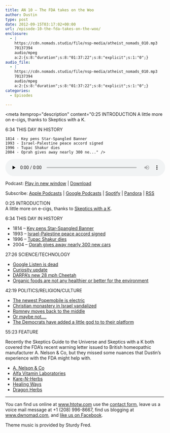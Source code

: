 ```yaml
---
title: AN 10 – The FDA takes on the Woo
author: Dustin
type: post
date: 2012-09-15T03:17:02+00:00
url: /episode-10-the-fda-takes-on-the-woo/
enclosure:
  - |
    https://cdn.nomads.studio/file/nsp-media/atheist_nomads_010.mp3
    70137394
    audio/mpeg
    a:2:{s:8:"duration";s:8:"01:37:22";s:8:"explicit";s:1:"0";}
audio_file:
  - |
    https://cdn.nomads.studio/file/nsp-media/atheist_nomads_010.mp3
    70137394
    audio/mpeg
    a:2:{s:8:"duration";s:8:"01:37:22";s:8:"explicit";s:1:"0";}
categories:
  - Episodes

---
```

<div itemscope itemtype="http://schema.org/AudioObject">
  <meta itemprop="name" content="Episode 10 – The FDA takes on the Woo" />
  
  <meta itemprop="uploadDate" content="2012-09-14T21:17:02-06:00" />
  
  <meta itemprop="encodingFormat" content="audio/mpeg" />
  
  <meta itemprop="duration" content="PT1H37M22S" />
  
  <meta itemprop="description" content="0:25 INTRODUCTION
A little more on e-cigs, thanks to Skeptics with a K.

6:34 THIS DAY IN HISTORY

 	1814 - Key pens Star-Spangled Banner
 	1993 - Israel-Palestine peace accord signed
 	1996 - Tupac Shakur dies
 	2004 - Oprah gives away nearly 300 ne..." />
  
  <meta itemprop="contentUrl" content="https://dts.podtrac.com/redirect.mp3/cdn.nomads.studio/file/nsp-media/atheist_nomads_010.mp3" />
  
  <meta itemprop="contentSize" content="66.9" />
  </p> 
  
  <div class="powerpress_player" id="powerpress_player_8265">
    <audio class="wp-audio-shortcode" id="audio-5228-9" preload="none" style="width: 100%;" controls="controls"><source type="audio/mpeg" src="https://dts.podtrac.com/redirect.mp3/cdn.nomads.studio/file/nsp-media/atheist_nomads_010.mp3?_=9" /><a href="https://dts.podtrac.com/redirect.mp3/cdn.nomads.studio/file/nsp-media/atheist_nomads_010.mp3">https://dts.podtrac.com/redirect.mp3/cdn.nomads.studio/file/nsp-media/atheist_nomads_010.mp3</a></audio>
  </div>
</div>

<p class="powerpress_links powerpress_links_mp3">
  Podcast: <a href="https://dts.podtrac.com/redirect.mp3/cdn.nomads.studio/file/nsp-media/atheist_nomads_010.mp3" class="powerpress_link_pinw" target="_blank" title="Play in new window" onclick="return powerpress_pinw('https://htotw.com/?powerpress_pinw=5228-podcast');" rel="nofollow">Play in new window</a> | <a href="https://dts.podtrac.com/redirect.mp3/cdn.nomads.studio/file/nsp-media/atheist_nomads_010.mp3" class="powerpress_link_d" title="Download" rel="nofollow" download="atheist_nomads_010.mp3">Download</a>
</p>

<p class="powerpress_links powerpress_subscribe_links">
  Subscribe: <a href="https://podcasts.apple.com/us/podcast/humanists-take-on-the-world/id530050098?mt=2&ls=1" class="powerpress_link_subscribe powerpress_link_subscribe_itunes" target="_blank" title="Subscribe on Apple Podcasts" rel="nofollow">Apple Podcasts</a> | <a href="https://www.google.com/podcasts?feed=aHR0cDovL2F0aGVpc3Rub21hZHMubGlic3luLmNvbS9yc3M%3D" class="powerpress_link_subscribe powerpress_link_subscribe_googleplay" target="_blank" title="Subscribe on Google Podcasts" rel="nofollow">Google Podcasts</a> | <a href="https://open.spotify.com/show/3LzK2xZGike6Tc1GEMtMbr?si=LieN9SNuTpq96smuaUsH8A" class="powerpress_link_subscribe powerpress_link_subscribe_spotify" target="_blank" title="Subscribe on Spotify" rel="nofollow">Spotify</a> | <a href="https://www.pandora.com/podcast/atheist-nomads/PC:10122?corr=62071012&part=ug" class="powerpress_link_subscribe powerpress_link_subscribe_pandora" target="_blank" title="Subscribe on Pandora" rel="nofollow">Pandora</a> | <a href="https://htotw.com/feed/podcast/" class="powerpress_link_subscribe powerpress_link_subscribe_rss" target="_blank" title="Subscribe via RSS" rel="nofollow">RSS</a>
</p>

0:25 INTRODUCTION  
A little more on e-cigs, thanks to <a href="http://www.merseysideskeptics.org.uk/2012/09/skeptics-with-a-k-episode-080/" target="_blank" rel="noopener">Skeptics with a K</a>.

6:34 THIS DAY IN HISTORY

  * 1814 &#8211; <a href="http://www.history.com/this-day-in-history/key-pens-star-spangled-banner" target="_blank" rel="noopener">Key pens Star-Spangled Banner</a>
  * 1993 &#8211; <a href="http://www.history.com/this-day-in-history/israel-palestine-peace-accord-signed" target="_blank" rel="noopener">Israel-Palestine peace accord signed</a>
  * 1996 &#8211; <a href="http://www.history.com/this-day-in-history/tupac-shakur-dies" target="_blank" rel="noopener">Tupac Shakur dies</a>
  * 2004 &#8211; <a href="http://www.history.com/this-day-in-history/oprah-gives-away-nearly-300-new-cars" target="_blank" rel="noopener">Oprah gives away nearly 300 new cars</a>

27:26 SCIENCE/TECHNOLOGY

  * <a href="http://www.androidcentral.com/google-listen-officially-dead" target="_blank" rel="noopener">Google Listen is dead</a>
  * <a href="http://news.cnet.com/8301-11386_3-57508910-76/curious-about-curiosity-heres-the-latest-from-mars/" target="_blank" rel="noopener">Curiosity update</a>
  * <a href="http://www.gizmodo.co.uk/2012/09/military-robot-cheetah-is-faster-than-usain-bolt-and-freaks-the-hell-out-of-me/" target="_blank" rel="noopener">DARPA’s new 28 mph Cheetah</a>
  * <a href="http://www.newscientist.com/article/dn22240-organic-food-no-better-for-you-or-the-planet.html?DCMP=OTC-rss&nsref=online-news" target="_blank" rel="noopener">Organic foods are not any healthier or better for the environment</a>

42:19 POLITICS/RELIGION/CULTURE

  * <a href="http://reviews.cnet.com/8301-13746_7-57508431-48/newest-popemobile-is-an-ev/" target="_blank" rel="noopener">The newest Popemobile is electric</a>
  * <a href="http://www.washingtonpost.com/world/middle_east/israeli-police-say-vandals-deface-monastery-with-anti-christian-and-pro-settler-graffiti/2012/09/04/bdd015ea-f651-11e1-a93b-7185e3f88849_story.html" target="_blank" rel="noopener">Christian monastery in Israel vandalized</a>
  * <a href="http://www.newsday.com/news/nation/romney-says-he-likes-parts-of-obamacare-1.3985218" target="_blank" rel="noopener">Romney moves back to the middle</a>
  * <a href="http://www.latimes.com/news/nationworld/nation/la-na-campaign-2012-20120909,0,2184455.story" target="_blank" rel="noopener">Or maybe not&#8230;.</a>
  * <a href="http://www.atheists.org/american-atheists-condemn-decision-include-god-2012-democratic-national-platform" target="_blank" rel="noopener">The Democrats have added a little god to to their platform</a>

55:23 FEATURE

Recently the Skeptics Guide to the Universe and Skeptics with a K both covered the FDA’s recent warning letter issued to British homeopathic manufacturer A. Nelson & Co, but they missed some nuances that Dustin’s experience with the FDA might help with.

  * <a href="http://www.fda.gov/ICECI/EnforcementActions/WarningLetters/2012/ucm314629.htm" target="_blank" rel="noopener">A. Nelson & Co</a>
  * <a href="http://www.fda.gov/ICECI/EnforcementActions/WarningLetters/2012/ucm316719.htm" target="_blank" rel="noopener">Alfa Vitamin Laboratories</a>
  * <a href="http://www.fda.gov/ICECI/EnforcementActions/WarningLetters/2012/ucm316546.htm" target="_blank" rel="noopener">Kare-N-Herbs</a>
  * <a href="http://www.fda.gov/ICECI/EnforcementActions/WarningLetters/2012/ucm316549.htm" target="_blank" rel="noopener">Healing Ways</a>
  * <a href="http://www.fda.gov/ICECI/EnforcementActions/WarningLetters/2012/ucm316556.htm" target="_blank" rel="noopener">Dragon Herbs</a>

<hr width="500" />

You can find us online at www.htotw.com use the [contact form](https://htotw.com/contact), leave us a voice mail message at +1 (208) 996-8667, find us blogging at www.dwnomad.com, and <a href="https://htotw.com/facebook" target="_blank" rel="noopener">like us on Facebook</a>.

Theme music is provided by Sturdy Fred.